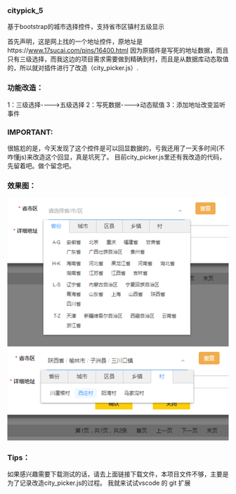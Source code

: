 ###                     citypick_5
基于bootstrap的城市选择控件，支持省市区镇村五级显示

首先声明，这是网上找的一个地址控件，原地址是https://www.17sucai.com/pins/16400.html
因为原插件是写死的地址数据，而且只有三级选择，而我这边的项目需求需要做到精确到村，而且是从数据库动态取值的，所以就对插件进行了改造（city_picker.js）.

### 功能改造：
  1：三级选择---->五级选择
  2：写死数据---->动态赋值
  3：添加地址改变监听事件
  
### IMPORTANT:
  很尴尬的是，今天发现了这个控件是可以回显数据的，亏我还用了一天多时间(不咋懂js)来改造这个回显，真是坑死了。
  目前city_picker.js里还有我改造的代码，先留着吧。做个留念吧。
 
 ### 效果图：
![Image text](https://github.com/ni1huo/citypick_5/blob/master/images/picker1.jpg)
![Image text](https://github.com/ni1huo/citypick_5/blob/master/images/picker2.jpg)
 ### Tips：
 如果感兴趣需要下载测试的话，请去上面链接下载文件，本项目文件不够，主要是为了记录改造city_picker.js的过程。
 我就来试试vscode 的 git 扩展
